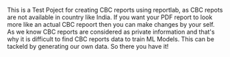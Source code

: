 This is a Test Poject for creating CBC reports using reportlab, as CBC repots are not available in country like India. 
If you want your PDF report to look more like an actual CBC repoort then you can make changes by your self.
As we know CBC reports are considered as private information and that's why it is difficult to find CBC reports data to train ML Models. This can be tackeld by generating our own data. 
So there you have it!
